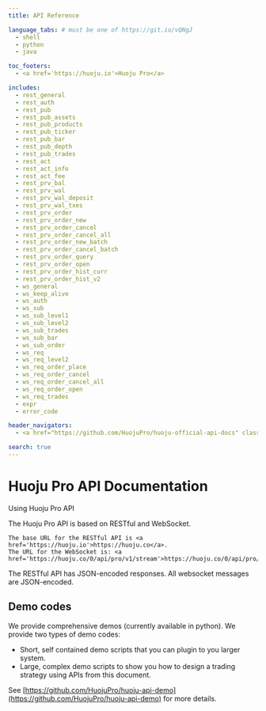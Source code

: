 ```yaml
---
title: API Reference

language_tabs: # must be one of https://git.io/vQNgJ
  - shell
  - python
  - java

toc_footers:
  - <a href='https://huoju.io'>Huoju Pro</a>

includes:
  - rest_general
  - rest_auth
  - rest_pub
  - rest_pub_assets
  - rest_pub_products
  - rest_pub_ticker
  - rest_pub_bar
  - rest_pub_depth
  - rest_pub_trades
  - rest_act
  - rest_act_info
  - rest_act_fee
  - rest_prv_bal
  - rest_prv_wal
  - rest_prv_wal_deposit
  - rest_prv_wal_txes
  - rest_prv_order
  - rest_prv_order_new
  - rest_prv_order_cancel
  - rest_prv_order_cancel_all
  - rest_prv_order_new_batch
  - rest_prv_order_cancel_batch
  - rest_prv_order_query
  - rest_prv_order_open
  - rest_prv_order_hist_curr
  - rest_prv_order_hist_v2
  - ws_general
  - ws_keep_alive
  - ws_auth
  - ws_sub
  - ws_sub_level1
  - ws_sub_level2
  - ws_sub_trades
  - ws_sub_bar
  - ws_sub_order
  - ws_req
  - ws_req_level2
  - ws_req_order_place
  - ws_req_order_cancel
  - ws_req_order_cancel_all
  - ws_req_order_open
  - ws_req_trades
  - expr
  - error_code

header_navigators:
  - <a href="https://github.com/HuojuPro/huoju-official-api-docs" class="current">Trading APIs</a>

search: true
---
```



# Huoju Pro API Documentation

Using Huoju Pro API

The Huoju Pro API is based on RESTful and WebSocket.

    The base URL for the RESTful API is <a href='https://huoju.io'>https://huoju.co</a>.
    The URL for the WebSocket is: <a href='https://huoju.co/0/api/pro/v1/stream'>https://huoju.co/0/api/pro/v1/stream</a>.

The RESTful API has JSON-encoded responses. All websocket messages are JSON-encoded.


## Demo codes

We provide comprehensive demos (currently available in python). We provide two types of demo codes:

* Short, self contained demo scripts that you can plugin to you larger system. 
* Large, complex demo scripts to show you how to design a trading strategy using APIs from this document.

See [https://github.com/HuojuPro/huoju-api-demo](https://github.com/HuojuPro/huoju-api-demo) for more details.
